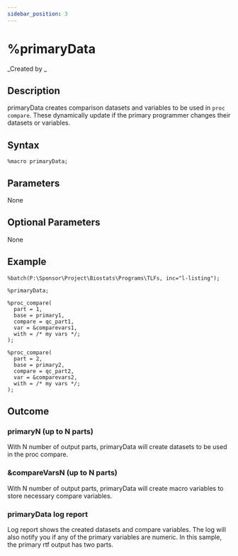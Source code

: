 ```yaml
---
sidebar_position: 3
---
```


# %primaryData

_Created by _

## Description

primaryData creates comparison datasets and variables to be used in `proc compare`. These dynamically update if the primary programmer changes their datasets or variables.

## Syntax

```sas
%macro primaryData;
```

## Parameters

None

## Optional Parameters

None

## Example

```sas
%batch(P:\Sponsor\Project\Biostats\Programs\TLFs, inc="l-listing");
```

```sas
%primaryData;
```

```sas
%proc_compare(
  part = 1,
  base = primary1,
  compare = qc_part1,
  var = &comparevars1,
  with = /* my vars */;
);

%proc_compare(
  part = 2,
  base = primary2,
  compare = qc_part2,
  var = &comparevars2,
  with = /* my vars */;
);
```

## Outcome

### primaryN (up to N parts)

With N number of output parts, primaryData will create datasets to be used in the proc compare.

### &compareVarsN (up to N parts)

With N number of output parts, primaryData will create macro variables to store necessary compare variables.

### primaryData log report

Log report shows the created datasets and compare variables. The log will also notify you if any of the primary variables are numeric. In this sample, the primary rtf output has two parts.

<!-- ![templateImage](img/primaryData1.PNG) -->
